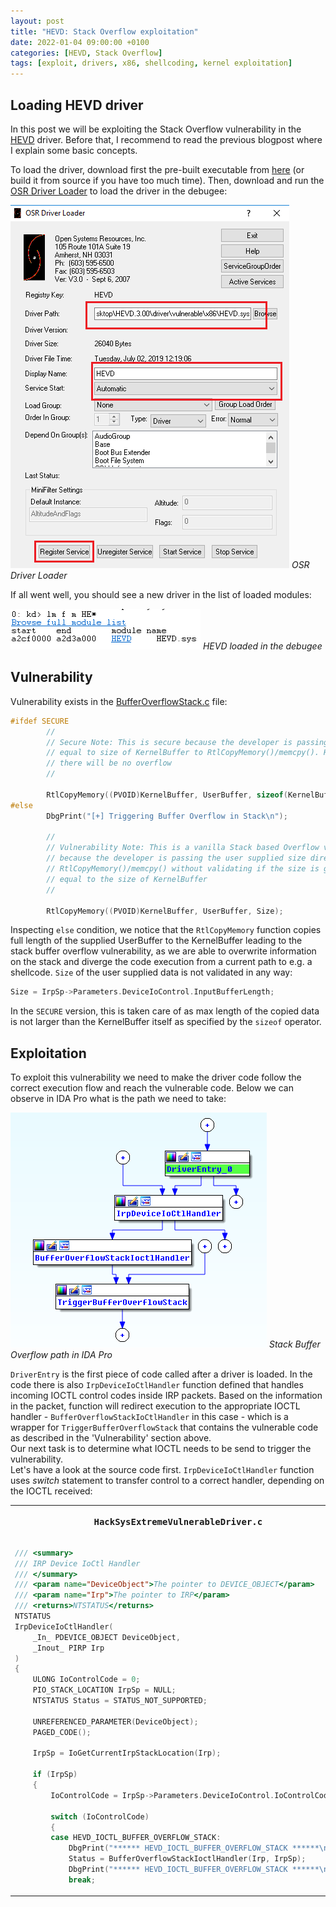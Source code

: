```yaml
---
layout: post
title: "HEVD: Stack Overflow exploitation"
date: 2022-01-04 09:00:00 +0100
categories: [HEVD, Stack Overflow]
tags: [exploit, drivers, x86, shellcoding, kernel exploitation]
---
```



## <span class="myheader">Loading HEVD driver</span>

In this post we will be exploiting the Stack Overflow vulnerability in the [HEVD](https://github.com/hacksysteam/HackSysExtremeVulnerableDriver) driver. Before that, I recommend to read the previous blogpost where I explain some basic concepts.

To load the driver, download first the pre-built executable from [here](https://github.com/hacksysteam/HackSysExtremeVulnerableDriver/releases) (or build it from source if you have too much time). Then, download and run the [OSR Driver Loader](https://www.osronline.com/article.cfm%5earticle=157.htm) to load the driver in the debugee:

![OSR tool](/assets/img/osr_tool.png)
_OSR Driver Loader_

If all went well, you should see a new driver in the list of loaded modules:

![HEVD loaded](/assets/img/windbg_loaded_hevd.png)
_HEVD loaded in the debugee_


## <span class="myheader">Vulnerability</span>

Vulnerability exists in the [BufferOverflowStack.c](https://github.com/hacksysteam/HackSysExtremeVulnerableDriver/blob/master/Driver/HEVD/Windows/BufferOverflowStack.c) file:

```c
#ifdef SECURE
        //
        // Secure Note: This is secure because the developer is passing a size
        // equal to size of KernelBuffer to RtlCopyMemory()/memcpy(). Hence,
        // there will be no overflow
        //

        RtlCopyMemory((PVOID)KernelBuffer, UserBuffer, sizeof(KernelBuffer));
#else
        DbgPrint("[+] Triggering Buffer Overflow in Stack\n");

        //
        // Vulnerability Note: This is a vanilla Stack based Overflow vulnerability
        // because the developer is passing the user supplied size directly to
        // RtlCopyMemory()/memcpy() without validating if the size is greater or
        // equal to the size of KernelBuffer
        //

        RtlCopyMemory((PVOID)KernelBuffer, UserBuffer, Size);
```

Inspecting <code>else</code> condition, we notice that the <code>RtlCopyMemory</code> function copies full length of the supplied UserBuffer to the KernelBuffer leading to the stack buffer overflow vulnerability, as we are able to overwrite information on the stack and diverge the code execution from a current path to e.g. a shellcode. <code>Size</code> of the user supplied data is not validated in any way:

```c
Size = IrpSp->Parameters.DeviceIoControl.InputBufferLength;
```

In the <code>SECURE</code> version, this is taken care of as max length of the copied data is not larger than the KernelBuffer itself as specified by the <code>sizeof</code> operator. 

## <span class="myheader">Exploitation</span>

To exploit this vulnerability we need to make the driver code follow the correct execution flow and reach the vulnerable code. Below we can observe in IDA Pro what is the path we need to take:

![IDA Stack BO path](/assets/img/ida_stackbo_path.png)
_Stack Buffer Overflow path in IDA Pro_

<code>DriverEntry</code> is the first piece of code called after a driver is loaded. In the code there is also <code>IrpDeviceIoCtlHandler</code> function defined that handles incoming IOCTL control codes inside IRP packets.
Based on the information in the packet, function will redirect execution to the appropriate IOCTL handler - <code>BufferOverflowStackIoCtlHandler</code> in this case - which is a wrapper for <code>TriggerBufferOverflowStack</code> that contains the vulnerable code as described in the 'Vulnerability' section above.
<br>
Our next task is to determine what IOCTL needs to be send to trigger the vulnerability.
<br>
Let's have a look at the source code first. <code>IrpDeviceIoCtlHandler</code> function uses *switch* statement to transfer control to a correct handler, depending on the IOCTL received:

<table>
<tr>
<th><pre> HackSysExtremeVulnerableDriver.c </pre></th>
<th><pre> HackSysExtremeVulnerableDriver.h </pre></th>
</tr>
<tr>
<td>

```c
/// <summary>
/// IRP Device IoCtl Handler
/// </summary>
/// <param name="DeviceObject">The pointer to DEVICE_OBJECT</param>
/// <param name="Irp">The pointer to IRP</param>
/// <returns>NTSTATUS</returns>
NTSTATUS
IrpDeviceIoCtlHandler(
    _In_ PDEVICE_OBJECT DeviceObject,
    _Inout_ PIRP Irp
)
{
    ULONG IoControlCode = 0;
    PIO_STACK_LOCATION IrpSp = NULL;
    NTSTATUS Status = STATUS_NOT_SUPPORTED;

    UNREFERENCED_PARAMETER(DeviceObject);
    PAGED_CODE();

    IrpSp = IoGetCurrentIrpStackLocation(Irp);

    if (IrpSp)
    {
        IoControlCode = IrpSp->Parameters.DeviceIoControl.IoControlCode;

        switch (IoControlCode)
        {
        case HEVD_IOCTL_BUFFER_OVERFLOW_STACK:
            DbgPrint("****** HEVD_IOCTL_BUFFER_OVERFLOW_STACK ******\n");
            Status = BufferOverflowStackIoctlHandler(Irp, IrpSp);
            DbgPrint("****** HEVD_IOCTL_BUFFER_OVERFLOW_STACK ******\n");
            break;
```

</td>
<td>

```c
//
// IOCTL Definitions
//

#define HEVD_IOCTL_BUFFER_OVERFLOW_STACK                         IOCTL(0x800)
#define HEVD_IOCTL_BUFFER_OVERFLOW_STACK_GS                      IOCTL(0x801)
#define HEVD_IOCTL_ARBITRARY_WRITE                               IOCTL(0x802)
```

</td>
</tr>
</table>


